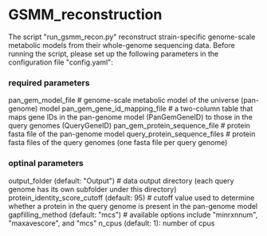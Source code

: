 # GSMM_reconstruction

The script "run_gsmm_recon.py" reconstruct strain-specific genome-scale metabolic models from their whole-genome sequencing data. Before running the script, please set up the following parameters in the configuration file "config.yaml":

### required parameters
pan_gem_model_file # genome-scale metabolic model of the universe (pan-genome) model
pan_gem_gene_id_mapping_file # a two-column table that maps gene IDs in the pan-genome model (PanGemGeneID) to those in the query genomes (QueryGeneID)
pan_gem_protein_sequence_file # protein fasta file of the pan-genome model
query_protein_sequence_files # protein fasta files of the query genomes (one fasta file per query genome)

### optinal parameters
output_folder (default: "Output") # data output directory (each query genome has its own subfolder under this directory)
protein_identity_score_cutoff (default: 95) # cutoff value used to determine whether a protein in the query genome is present in the pan-genome model
gapfilling_method (default: "mcs") # available options include "minrxnnum", "maxavescore", and "mcs"
n_cpus (default: 1): number of cpus

